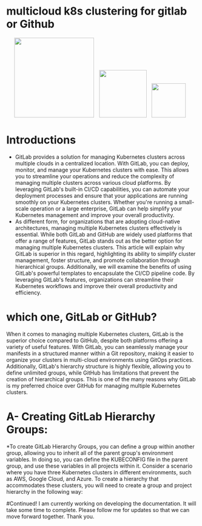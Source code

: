 # multicloud k8s clustering for gitlab or Github

<p align="center"> 

<img src="https://kubernetes.io/images/nav_logo2.svg" width="210" style="margin-right: 10px;">
<img src="https://about.gitlab.com/images/press/logo/svg/gitlab-logo-200.svg" width="125" style="margin-right: 10px;">
<img src="https://www.iconsdb.com/icons/download/white/github-11-128.png" width="90" style="margin-right: 10px;">


# Introductions 

* GitLab provides a solution for managing Kubernetes clusters across multiple clouds in a centralized location. With GitLab, you can deploy, monitor, and manage your Kubernetes clusters with ease. This allows you to streamline your operations and reduce the complexity of managing multiple clusters across various cloud platforms. By leveraging GitLab's built-in CI/CD capabilities, you can automate your deployment processes and ensure that your applications are running smoothly on your Kubernetes clusters. Whether you're running a small-scale operation or a large enterprise, GitLab can help simplify your Kubernetes management and improve your overall productivity.
* As different form, for organizations that are adopting cloud-native architectures, managing multiple Kubernetes clusters effectively is essential. While both GitLab and GitHub are widely used platforms that offer a range of features, GitLab stands out as the better option for managing multiple Kubernetes clusters. This article will explain why GitLab is superior in this regard, highlighting its ability to simplify cluster management, foster structure, and promote collaboration through hierarchical groups. Additionally, we will examine the benefits of using GitLab's powerful templates to encapsulate the CI/CD pipeline code. By leveraging GitLab's features, organizations can streamline their Kubernetes workflows and improve their overall productivity and efficiency.

# which one, GitLab or GitHub?

When it comes to managing multiple Kubernetes clusters, GitLab is the superior choice compared to GitHub, despite both platforms offering a variety of useful features. With GitLab, you can seamlessly manage your manifests in a structured manner within a Git repository, making it easier to organize your clusters in multi-cloud environments using GitOps practices. Additionally, GitLab's hierarchy structure is highly flexible, allowing you to define unlimited groups, while GitHub has limitations that prevent the creation of hierarchical groups. This is one of the many reasons why GitLab is my preferred choice over GitHub for managing multiple Kubernetes clusters.

# A- Creating GitLab Hierarchy Groups:
*To create GitLab Hierarchy Groups, you can define a group within another group, allowing you to inherit all of the parent group's environment variables. In doing so, you can define the KUBECONFIG file in the parent group, and use these variables in all projects within it. Consider a scenario where you have three Kubernetes clusters in different environments, such as AWS, Google Cloud, and Azure. To create a hierarchy that accommodates these clusters, you will need to create a group and project hierarchy in the following way:


#Continued! I am currently working on developing the documentation. It will take some time to complete. Please follow me for updates so that we can move forward together. Thank you.



